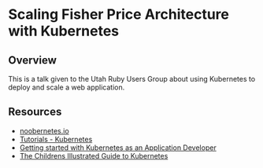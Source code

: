 # Scaling Fisher Price Architecture with Kubernetes
## Overview

This is a talk given to the Utah Ruby Users Group about using Kubernetes to deploy and scale a web application.

## Resources

- [noobernetes.io](https://noobernetes.io)
- [Tutorials - Kubernetes](https://kubernetes.io/docs/tutorials/)
- [Getting started with Kubernetes as an Application Developer](https://kubernetes.io/docs/user-journeys/users/application-developer/foundational/#section-2)
- [The Childrens Illustrated Guide to Kubernetes](https://deis.com/blog/2016/kubernetes-illustrated-guide/)